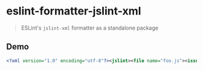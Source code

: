 # eslint-formatter-jslint-xml

> ESLint's `jslint-xml` formatter as a standalone package

## Demo

```xml
<?xml version="1.0" encoding="utf-8"?><jslint><file name="foo.js"><issue line="5" char="10" evidence="" reason="Unexpected foo. (foo)" /></file><file name="bar.js"><issue line="6" char="11" evidence="" reason="Unexpected bar. (bar)" /></file><file name="baz.js"><issue line="1" char="1" evidence="" reason="Fatal error parsing file." /></file></jslint>
```
